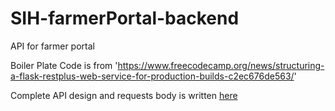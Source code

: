 # SIH-farmerPortal-backend
API for farmer portal

Boiler Plate Code is from 'https://www.freecodecamp.org/news/structuring-a-flask-restplus-web-service-for-production-builds-c2ec676de563/'

Complete API design and requests body is written [here](https://github.com/rohitjain00/SIH-farmerPortal-backend/blob/master/farmer-portalAPI.json)
